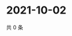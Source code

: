 # 2021-10-02

共 0 条

<!-- BEGIN WEIBO -->
<!-- 最后更新时间 Sat Oct 02 2021 08:47:28 GMT+0800 (China Standard Time) -->

<!-- END WEIBO -->
